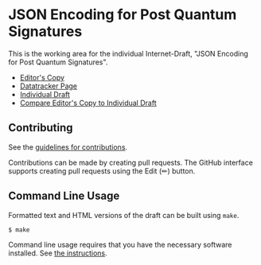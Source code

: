 # JSON Encoding for Post Quantum Signatures

This is the working area for the individual Internet-Draft, "JSON Encoding for Post Quantum Signatures".

* [Editor's Copy](https://mesur-io.github.io/post-quantum-signatures/#go.draft-post-quantum-jose.html)
* [Datatracker Page](https://datatracker.ietf.org/doc/draft-post-quantum-jose)
* [Individual Draft](https://datatracker.ietf.org/doc/html/draft-post-quantum-jose)
* [Compare Editor's Copy to Individual Draft](https://mesur-io.github.io/post-quantum-signatures/#go.draft-post-quantum-jose.diff)


## Contributing

See the
[guidelines for contributions](https://github.com/mesur-io/post-quantum-signatures/blob/main/CONTRIBUTING.md).

Contributions can be made by creating pull requests.
The GitHub interface supports creating pull requests using the Edit (✏) button.


## Command Line Usage

Formatted text and HTML versions of the draft can be built using `make`.

```sh
$ make
```

Command line usage requires that you have the necessary software installed.  See
[the instructions](https://github.com/martinthomson/i-d-template/blob/main/doc/SETUP.md).

